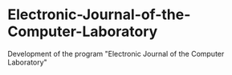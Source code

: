 # Electronic-Journal-of-the-Computer-Laboratory
Development of the program "Electronic Journal of the Computer Laboratory"
